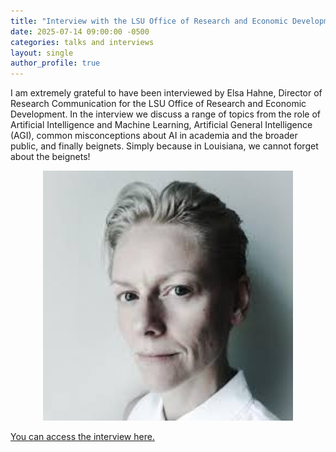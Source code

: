 ```yaml
---
title: "Interview with the LSU Office of Research and Economic Development"
date: 2025-07-14 09:00:00 -0500
categories: talks and interviews
layout: single
author_profile: true
---
```


I am extremely grateful to have been interviewed by Elsa Hahne, Director of Research Communication for the LSU Office of Research and Economic Development. In the interview we discuss a range of topics from the role of Artificial Intelligence and Machine Learning, Artificial General Intelligence (AGI), common misconceptions about AI in academia and the broader public, and finally beignets. Simply because in Louisiana, we cannot forget about the beignets!

<p align="center">
    <img src="/images/elsa_hahne.jpeg" alt="Elsa Hahne, Director of Research Communication at the LSU Office of Research and Economic Development." width="400" />
</p>

[You can access the interview here.](https://www.lsu.edu/blog/2025/07/meet-keith-mills.php)